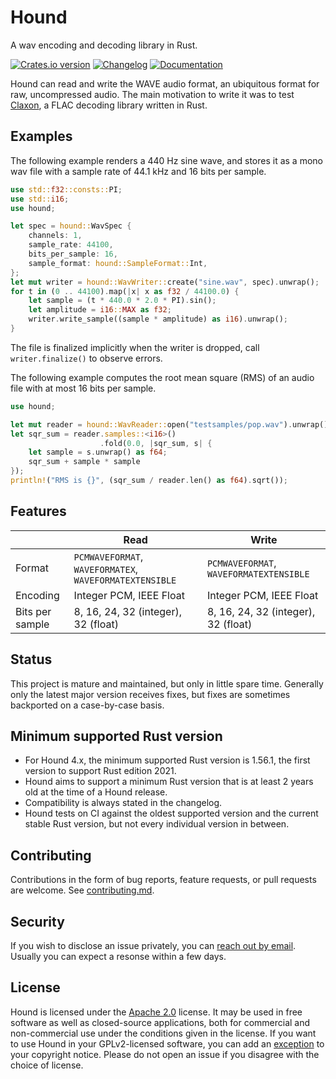Hound
=====
A wav encoding and decoding library in Rust.

[![Crates.io version][crate-img]][crate]
[![Changelog][changelog-img]](changelog.md)
[![Documentation][docs-img]][docs]

Hound can read and write the WAVE audio format, an ubiquitous format for raw,
uncompressed audio. The main motivation to write it was to test
[Claxon][claxon], a FLAC decoding library written in Rust.

Examples
--------
The following example renders a 440 Hz sine wave, and stores it as a mono wav
file with a sample rate of 44.1 kHz and 16 bits per sample.

```rust
use std::f32::consts::PI;
use std::i16;
use hound;

let spec = hound::WavSpec {
    channels: 1,
    sample_rate: 44100,
    bits_per_sample: 16,
    sample_format: hound::SampleFormat::Int,
};
let mut writer = hound::WavWriter::create("sine.wav", spec).unwrap();
for t in (0 .. 44100).map(|x| x as f32 / 44100.0) {
    let sample = (t * 440.0 * 2.0 * PI).sin();
    let amplitude = i16::MAX as f32;
    writer.write_sample((sample * amplitude) as i16).unwrap();
}
```

The file is finalized implicitly when the writer is dropped, call
`writer.finalize()` to observe errors.

The following example computes the root mean square (RMS) of an audio file with
at most 16 bits per sample.

```rust
use hound;

let mut reader = hound::WavReader::open("testsamples/pop.wav").unwrap();
let sqr_sum = reader.samples::<i16>()
                    .fold(0.0, |sqr_sum, s| {
    let sample = s.unwrap() as f64;
    sqr_sum + sample * sample
});
println!("RMS is {}", (sqr_sum / reader.len() as f64).sqrt());
```

Features
--------

|                 | Read                                                    | Write                                   |
|-----------------|---------------------------------------------------------|-----------------------------------------|
| Format          | `PCMWAVEFORMAT`, `WAVEFORMATEX`, `WAVEFORMATEXTENSIBLE` | `PCMWAVEFORMAT`, `WAVEFORMATEXTENSIBLE` |
| Encoding        | Integer PCM, IEEE Float                                 | Integer PCM, IEEE Float                 |
| Bits per sample | 8, 16, 24, 32 (integer), 32 (float)                     | 8, 16, 24, 32 (integer), 32 (float)     |

Status
------
This project is mature and maintained, but only in little spare time. Generally
only the latest major version receives fixes, but fixes are sometimes backported
on a case-by-case basis.

Minimum supported Rust version
------------------------------

 * For Hound 4.x, the minimum supported Rust version is 1.56.1, the first
   version to support Rust edition 2021.
 * Hound aims to support a minimum Rust version that is at least 2 years old
   at the time of a Hound release.
 * Compatibility is always stated in the changelog.
 * Hound tests on CI against the oldest supported version and the current stable
   Rust version, but not every individual version in between.

Contributing
------------
Contributions in the form of bug reports, feature requests, or pull requests are
welcome. See [contributing.md](contributing.md).

Security
--------
If you wish to disclose an issue privately, you can [reach out by email][contact].
Usually you can expect a resonse within a few days.

License
-------
Hound is licensed under the [Apache 2.0][apache2] license. It may be used in
free software as well as closed-source applications, both for commercial and
non-commercial use under the conditions given in the license. If you want to
use Hound in your GPLv2-licensed software, you can add an [exception][exception]
to your copyright notice. Please do not open an issue if you disagree with the
choice of license.

[apache2]:       https://www.apache.org/licenses/LICENSE-2.0
[changelog-img]: https://img.shields.io/badge/changelog-online-blue.svg
[claxon]:        https://github.com/ruuda/claxon
[contact]:       https://ruuda.nl/contact
[crate-img]:     https://img.shields.io/crates/v/hound.svg
[crate]:         https://crates.io/crates/hound
[docs-img]:      https://img.shields.io/badge/docs-online-blue.svg
[docs]:          https://docs.rs/hound
[exception]:     https://www.gnu.org/licenses/gpl-faq.html#GPLIncompatibleLibs
